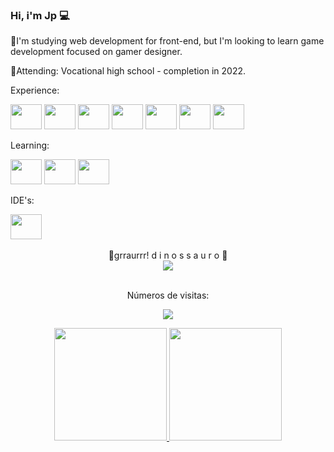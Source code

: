 ### Hi, i'm Jp 💻

📗I'm studying web development for front-end, but I'm looking to learn game development focused on gamer designer.

📘Attending: Vocational high school - completion in 2022.


Experience: 

<img height="40" width="50" src="https://cdn.jsdelivr.net/gh/devicons/devicon/icons/javascript/javascript-original.svg" />  <img height="40" width="50" src="https://cdn.jsdelivr.net/gh/devicons/devicon/icons/java/java-original.svg" />  <img height="40" width="50" src="https://cdn.jsdelivr.net/gh/devicons/devicon/icons/html5/html5-original.svg" />  <img height="40" width="50" src="https://cdn.jsdelivr.net/gh/devicons/devicon/icons/php/php-plain.svg" />  <img height="40" width="50" src="https://cdn.jsdelivr.net/gh/devicons/devicon/icons/bootstrap/bootstrap-original.svg" />  <img height="40" width="50" src="https://cdn.jsdelivr.net/gh/devicons/devicon/icons/python/python-original.svg" />  <img height="40" width="50" src="https://cdn.jsdelivr.net/gh/devicons/devicon/icons/mysql/mysql-plain-wordmark.svg" />



 Learning:

<img height="40" width="50" src="https://cdn.jsdelivr.net/gh/devicons/devicon/icons/csharp/csharp-original.svg" />  <img height="40" width="50" src="https://cdn.jsdelivr.net/gh/devicons/devicon/icons/lua/lua-original-wordmark.svg" />  <img height="40" width="50" src="https://cdn.jsdelivr.net/gh/devicons/devicon/icons/wordpress/wordpress-plain.svg" />



IDE's:

<img height="40" width="50" src="https://cdn.jsdelivr.net/gh/devicons/devicon/icons/vscode/vscode-original.svg" />


<div align="center" style="display: inline_block"><br>
  🦖grraurrr! d i n o s s a u r o 🦕<br>
<img align="center" src="https://i0.wp.com/gizmodo.uol.com.br/wp-content/blogs.dir/8/files/2018/09/dino-chrome.gif?resize=480%2C152&ssl=1"/>
  <div/>
  <br>
  <div align="center">
<p>Números de visitas:<p/>
<p>
    <img src="https://profile-counter.glitch.me/jotapee085/count.svg"/>
</p>
  <div align="center">
  <a href="https://github.com/jotapee085">
  <img height="180em" src="https://github-readme-stats.vercel.app/api?username=jotapee085&show_icons=true&theme=black&include_all_commits=true&count_private=true"/>
  <img height="180em" src="https://github-readme-stats.vercel.app/api/top-langs/?username=jotapee085&layout=compact&langs_count=7&theme=black"/>
</div>
